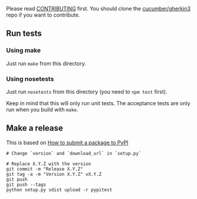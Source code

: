 Please read [CONTRIBUTING](https://github.com/cucumber/gherkin3/blob/master/CONTRIBUTING.md) first.
You should clone the [cucumber/gherkin3](https://github.com/cucumber/gherkin3) repo if you want
to contribute.

## Run tests

### Using make

Just run `make` from this directory.

### Using nosetests

Just run `nosetests` from this directory (you need to `npm test` first).

Keep in mind that this will only run unit tests. The acceptance tests are only
run when you build with `make`.

## Make a release

This is based on [How to submit a package to PyPI](http://peterdowns.com/posts/first-time-with-pypi.html)

    # Change `version` and `download_url` in `setup.py`

    # Replace X.Y.Z with the version
    git commit -m "Release X.Y.Z"
    git tag -a -m "Version X.Y.Z" vX.Y.Z
    git push
    git push --tags
    python setup.py sdist upload -r pypitest
